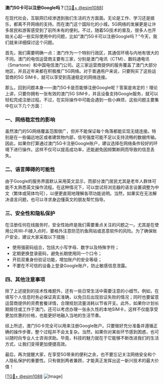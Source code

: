**澳门5G卡可以注册Google吗？**[[TG💪+ @esim1088](https://t.me/s/esim1088)]

在现代社会，互联网已经渗透到我们生活的方方面面。无论是工作、学习还是娱乐，都离不开网络的支持。而在澳门这个国际化的小城，5G网络的发展更是让许多居民和游客感受到了前所未有的便利。不过，随着5G技术的普及，很多人也开始关心起一些实际使用中的问题，比如“澳门5G卡可以注册Google吗？”今天，我们就来详细探讨这个问题。

首先，我们需要明确一点：澳门作为一个特别行政区，其通信环境与内地有很大的不同。澳门的电信运营商主要有三家，分别是澳门电讯（CTM）、数码通电讯（Smartone）和中国电信澳门公司。这三家运营商提供的服务覆盖了澳门大部分地区，并且近年来都在积极推广5G网络。对于普通用户来说，只要购买了这些运营商的5G SIM卡，就可以享受到高速稳定的网络连接。

那么，回到问题本身——澳门5G卡是否能够注册Google呢？答案是肯定的！理论上讲，只要你拥有一张有效的澳门5G SIM卡，并且设备支持Google服务，就可以轻松完成注册过程。不过，在实际操作中可能会遇到一些小麻烦，这些问题主要集中在以下几个方面：

### 一、网络稳定性的影响

虽然澳门的5G网络覆盖范围很广，但并不能保证每个角落都能实现无缝连接。特别是在一些偏远地区或者建筑物内部，信号强度可能不足以支持流畅的数据传输。因此，如果你打算通过澳门5G卡注册Google账户，建议选择在网络条件较好的环境下进行操作。这样不仅可以提高成功率，还能避免因频繁断网而导致的信息丢失。

### 二、语言障碍的可能性

由于Google的服务界面默认采用英文显示，而部分澳门居民尤其是老年人群体可能不太熟悉英文操作流程。在这种情况下，可以尝试将浏览器的语言设置调整为中文（繁体或简体均可），以便更直观地理解各项功能说明。当然，如果实在无法解决语言问题，也可以寻求身边懂英文的朋友帮忙指导。

### 三、安全性和隐私保护

在注册任何在线服务时，安全性始终是我们需要重点关注的问题之一。尤其是在使用公共Wi-Fi接入点时，要格外注意防范钓鱼网站或恶意软件的风险。为了确保账户安全，建议大家采取以下措施：
- 使用强密码组合，包括大小写字母、数字以及特殊字符；
- 定期更换登录密码，避免长期使用同一个口令；
- 开启双重身份验证功能，增加账户的安全等级；
- 不要在不可信的设备上登录Google账户，防止敏感信息泄露。

### 四、其他注意事项

除了上述提到的技术性难题外，还有一些日常生活中需要注意的小细节。例如，在填写个人信息时务必保证真实准确，以免日后出现验证失败的情况；同时也要留意运营商提供的资费套餐详情，合理规划流量消耗以节省开支。此外，如果你计划长期居住或工作于澳门，还可以考虑办理一张永久性的本地SIM卡，这样不仅能享受更加优惠的价格，也能更好地融入当地的生活节奏。

综上所述，澳门5G卡完全可以用来注册Google账户。只要做好充分准备并遵循正确的操作步骤，整个过程并不会太复杂。当然，如果你对某些环节感到困惑，也可以随时向专业人士咨询求助。毕竟，科技的魅力就在于它能够不断改进我们的生活方式，让我们变得更加便捷高效。

最后，再次提醒大家，在享受5G带来的便利之余，也不要忘记关注网络安全和个人隐私保护的重要性。只有做到两者兼顾，才能真正发挥出这一新兴技术的最大价值！

[[TG💪+ @esim1088](https://t.me/s/esim1088) ![Image](https://i.postimg.cc/4NQfJmqS/Snipaste-2025-05-13-00-14-12.png)]